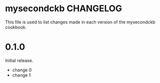 # mysecondckb CHANGELOG

This file is used to list changes made in each version of the mysecondckb cookbook.

# 0.1.0

Initial release.

- change 0
- change 1

